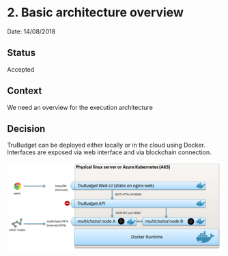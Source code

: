# 2. Basic architecture overview

Date: 14/08/2018

## Status

Accepted

## Context

We need an overview for the execution architecture

## Decision

TruBudget can be deployed either locally or in the cloud using Docker. Interfaces are exposed via web interface and via blockchain connection.

![Overview of architecture](./0007-execution-architecture-overview.png)

